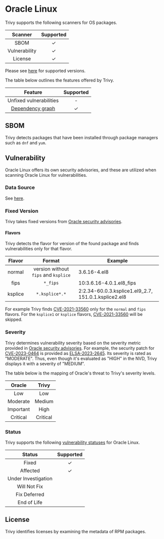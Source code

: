 # Oracle Linux
Trivy supports the following scanners for OS packages.

|    Scanner    | Supported |
| :-----------: | :-------: |
|     SBOM      |     ✓     |
| Vulnerability |     ✓     |
|    License    |     ✓     |

Please see [here](index.md#supported-os) for supported versions.

The table below outlines the features offered by Trivy.

|                Feature                | Supported |
| :-----------------------------------: | :-------: |
|        Unfixed vulnerabilities        |     -     |
| [Dependency graph][dependency-graph] |     ✓     |

## SBOM
Trivy detects packages that have been installed through package managers such as `dnf` and `yum`.

## Vulnerability
Oracle Linux offers its own security advisories, and these are utilized when scanning Oracle Linux for vulnerabilities.

### Data Source
See [here](../../scanner/vulnerability.md#data-sources).

### Fixed Version
Trivy takes fixed versions from [Oracle security advisories][alerts].

#### Flavors
Trivy detects the flavor for version of the found package and finds vulnerabilities only for that flavor.

| Flavor  |                Format                | Example                                              |
|:-------:|:------------------------------------:|------------------------------------------------------|
| normal  | version without `fips` and `ksplice` | 3.6.16-4.el8                                         |
|  fips   |               `*_fips`               | 10:3.6.16-4.0.1.el8_fips                             |
| ksplice |            `*.ksplice*.*`            | 2:2.34-60.0.3.ksplice1.el9_2.7, 151.0.1.ksplice2.el8 |


For example Trivy finds [CVE-2021-33560](https://linux.oracle.com/cve/CVE-2021-33560.html) only for the `normal` and `fips` flavors. 
For the `ksplice1` or `ksplice` flavors, [CVE-2021-33560](https://linux.oracle.com/cve/CVE-2021-33560.html) will be skipped.

### Severity
Trivy determines vulnerability severity based on the severity metric provided in [Oracle security advisories][alerts].
For example, the security patch for [CVE-2023-0464][CVE-2023-0464] is provided as [ELSA-2023-2645][ELSA-2023-2645].
Its severity is rated as "MODERATE".
Thus, even though it's evaluated as "HIGH" in the NVD, Trivy displays it with a severity of "MEDIUM".

The table below is the mapping of Oracle's threat to Trivy's severity levels.

|  Oracle   |  Trivy   |
| :-------: | :------: |
|    Low    |   Low    |
| Moderate  |  Medium  |
| Important |   High   |
| Critical  | Critical |

### Status
Trivy supports the following [vulnerability statuses] for Oracle Linux.

|       Status        | Supported |
| :-----------------: | :-------: |
|        Fixed        |     ✓     |
|      Affected       |     ✓     |
| Under Investigation |           |
|    Will Not Fix     |           |
|    Fix Deferred     |           |
|     End of Life     |           |

## License
Trivy identifies licenses by examining the metadata of RPM packages.

[dependency-graph]: ../../configuration/reporting.md#show-origins-of-vulnerable-dependencies

[oval]: https://linux.oracle.com/security/oval/
[alerts]: https://www.oracle.com/security-alerts/

[CVE-2023-0464]: https://linux.oracle.com/cve/CVE-2023-0464.html
[ELSA-2023-2645]: https://linux.oracle.com/errata/ELSA-2023-2645.html
[NVD]: https://nvd.nist.gov/vuln/detail/CVE-2023-0464

[vulnerability statuses]: ../../configuration/filtering.md#by-status